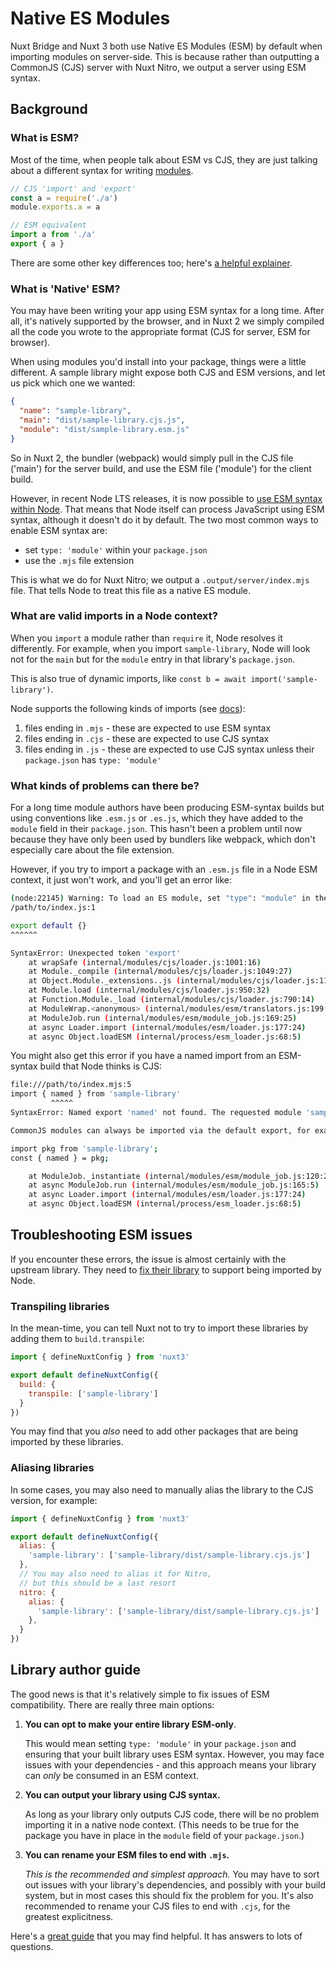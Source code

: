 # Native ES Modules

Nuxt Bridge and Nuxt 3 both use Native ES Modules (ESM) by default when importing modules on server-side. This is because rather than outputting a CommonJS (CJS) server with Nuxt Nitro, we output a server using ESM syntax.

## Background

### What is ESM?

Most of the time, when people talk about ESM vs CJS, they are just talking about a different syntax for writing [modules](https://developer.mozilla.org/en-US/docs/Web/JavaScript/Guide/Modules).

```js
// CJS 'import' and 'export'
const a = require('./a')
module.exports.a = a

// ESM equivalent
import a from './a'
export { a }
```

There are some other key differences too; here's [a helpful explainer](https://hacks.mozilla.org/2018/03/es-modules-a-cartoon-deep-dive/).

### What is 'Native' ESM?

You may have been writing your app using ESM syntax for a long time. After all, it's natively supported by the browser, and in Nuxt 2 we simply compiled all the code you wrote to the appropriate format (CJS for server, ESM for browser).

When using modules you'd install into your package, things were a little different. A sample library might expose both CJS and ESM versions, and let us pick which one we wanted:

```json
{
  "name": "sample-library",
  "main": "dist/sample-library.cjs.js",
  "module": "dist/sample-library.esm.js"
}
```

So in Nuxt 2, the bundler (webpack) would simply pull in the CJS file ('main') for the server build, and use the ESM file ('module') for the client build.

However, in recent Node LTS releases, it is now possible to [use ESM syntax within Node](https://nodejs.org/api/esm.html). That means that Node itself can process JavaScript using ESM syntax, although it doesn't do it by default. The two most common ways to enable ESM syntax are:

- set `type: 'module'` within your `package.json`
- use the `.mjs` file extension

This is what we do for Nuxt Nitro; we output a `.output/server/index.mjs` file. That tells Node to treat this file as a native ES module.

### What are valid imports in a Node context?

When you `import` a module rather than `require` it, Node resolves it differently. For example, when you import `sample-library`, Node will look not for the `main` but for the `module` entry in that library's `package.json`.

This is also true of dynamic imports, like `const b = await import('sample-library')`.

Node supports the following kinds of imports (see [docs](https://nodejs.org/api/packages.html#determining-module-system)):

1. files ending in `.mjs` - these are expected to use ESM syntax
1. files ending in `.cjs` - these are expected to use CJS syntax
1. files ending in `.js` - these are expected to use CJS syntax unless their `package.json` has `type: 'module'`

### What kinds of problems can there be?

For a long time module authors have been producing ESM-syntax builds but using conventions like `.esm.js` or `.es.js`, which they have added to the `module` field in their `package.json`. This hasn't been a problem until now because they have only been used by bundlers like webpack, which don't especially care about the file extension.

However, if you try to import a package with an `.esm.js` file in a Node ESM context, it just won't work, and you'll get an error like:

```bash
(node:22145) Warning: To load an ES module, set "type": "module" in the package.json or use the .mjs extension.
/path/to/index.js:1

export default {}
^^^^^^

SyntaxError: Unexpected token 'export'
    at wrapSafe (internal/modules/cjs/loader.js:1001:16)
    at Module._compile (internal/modules/cjs/loader.js:1049:27)
    at Object.Module._extensions..js (internal/modules/cjs/loader.js:1114:10)
    at Module.load (internal/modules/cjs/loader.js:950:32)
    at Function.Module._load (internal/modules/cjs/loader.js:790:14)
    at ModuleWrap.<anonymous> (internal/modules/esm/translators.js:199:29)
    at ModuleJob.run (internal/modules/esm/module_job.js:169:25)
    at async Loader.import (internal/modules/esm/loader.js:177:24)
    at async Object.loadESM (internal/process/esm_loader.js:68:5)
```

You might also get this error if you have a named import from an ESM-syntax build that Node thinks is CJS:

```bash
file:///path/to/index.mjs:5
import { named } from 'sample-library'
         ^^^^^
SyntaxError: Named export 'named' not found. The requested module 'sample-library' is a CommonJS module, which may not support all module.exports as named exports.

CommonJS modules can always be imported via the default export, for example using:

import pkg from 'sample-library';
const { named } = pkg;

    at ModuleJob._instantiate (internal/modules/esm/module_job.js:120:21)
    at async ModuleJob.run (internal/modules/esm/module_job.js:165:5)
    at async Loader.import (internal/modules/esm/loader.js:177:24)
    at async Object.loadESM (internal/process/esm_loader.js:68:5)
```

## Troubleshooting ESM issues

If you encounter these errors, the issue is almost certainly with the upstream library. They need to [fix their library](#library-author-guide) to support being imported by Node.

### Transpiling libraries

In the mean-time, you can tell Nuxt not to try to import these libraries by adding them to `build.transpile`:

```js
import { defineNuxtConfig } from 'nuxt3'

export default defineNuxtConfig({
  build: {
    transpile: ['sample-library']
  }
})
```

You may find that you _also_ need to add other packages that are being imported by these libraries.

### Aliasing libraries

In some cases, you may also need to manually alias the library to the CJS version, for example:

```js
import { defineNuxtConfig } from 'nuxt3'

export default defineNuxtConfig({
  alias: {
    'sample-library': ['sample-library/dist/sample-library.cjs.js']
  },
  // You may also need to alias it for Nitro,
  // but this should be a last resort
  nitro: {
    alias: {
      'sample-library': ['sample-library/dist/sample-library.cjs.js']
    },
  }
})
```

## Library author guide

The good news is that it's relatively simple to fix issues of ESM compatibility. There are really three main options:

1. **You can opt to make your entire library ESM-only**.

   This would mean setting `type: 'module'` in your `package.json` and ensuring that your built library uses ESM syntax. However, you may face issues with your dependencies - and this approach means your library can _only_ be consumed in an ESM context.

1. **You can output your library using CJS syntax.**

   As long as your library only outputs CJS code, there will be no problem importing it in a native node context. (This needs to be true for the package you have in place in the `module` field of your `package.json`.)

1. **You can rename your ESM files to end with `.mjs`.**

   _This is the recommended and simplest approach._ You may have to sort out issues with your library's dependencies, and possibly with your build system, but in most cases this should fix the problem for you. It's also recommended to rename your CJS files to end with `.cjs`, for the greatest explicitness.

Here's a [great guide](https://gist.github.com/sindresorhus/a39789f98801d908bbc7ff3ecc99d99c#how-can-i-move-my-commonjs-project-to-esm) that you may find helpful. It has answers to lots of questions.

